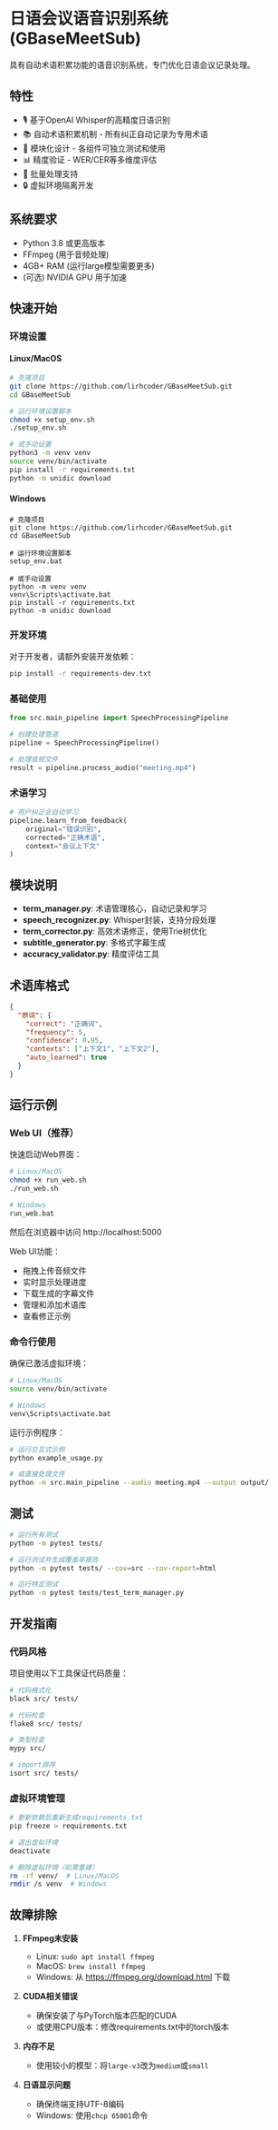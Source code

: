 # 日语会议语音识别系统 (GBaseMeetSub)

具有自动术语积累功能的语音识别系统，专门优化日语会议记录处理。

## 特性

- 🎙️ 基于OpenAI Whisper的高精度日语识别
- 📚 自动术语积累机制 - 所有纠正自动记录为专用术语
- 🔧 模块化设计 - 各组件可独立测试和使用
- 📊 精度验证 - WER/CER等多维度评估
- 🚀 批量处理支持
- 🔒 虚拟环境隔离开发

## 系统要求

- Python 3.8 或更高版本
- FFmpeg (用于音频处理)
- 4GB+ RAM (运行large模型需要更多)
- (可选) NVIDIA GPU 用于加速

## 快速开始

### 环境设置

#### Linux/MacOS
```bash
# 克隆项目
git clone https://github.com/lirhcoder/GBaseMeetSub.git
cd GBaseMeetSub

# 运行环境设置脚本
chmod +x setup_env.sh
./setup_env.sh

# 或手动设置
python3 -m venv venv
source venv/bin/activate
pip install -r requirements.txt
python -m unidic download
```

#### Windows
```batch
# 克隆项目
git clone https://github.com/lirhcoder/GBaseMeetSub.git
cd GBaseMeetSub

# 运行环境设置脚本
setup_env.bat

# 或手动设置
python -m venv venv
venv\Scripts\activate.bat
pip install -r requirements.txt
python -m unidic download
```

### 开发环境

对于开发者，请额外安装开发依赖：
```bash
pip install -r requirements-dev.txt
```

### 基础使用

```python
from src.main_pipeline import SpeechProcessingPipeline

# 创建处理管道
pipeline = SpeechProcessingPipeline()

# 处理音频文件
result = pipeline.process_audio("meeting.mp4")
```

### 术语学习

```python
# 用户纠正会自动学习
pipeline.learn_from_feedback(
    original="错误识别",
    corrected="正确术语",
    context="会议上下文"
)
```

## 模块说明

- **term_manager.py**: 术语管理核心，自动记录和学习
- **speech_recognizer.py**: Whisper封装，支持分段处理
- **term_corrector.py**: 高效术语修正，使用Trie树优化
- **subtitle_generator.py**: 多格式字幕生成
- **accuracy_validator.py**: 精度评估工具

## 术语库格式

```json
{
  "原词": {
    "correct": "正确词",
    "frequency": 5,
    "confidence": 0.95,
    "contexts": ["上下文1", "上下文2"],
    "auto_learned": true
  }
}
```

## 运行示例

### Web UI（推荐）

快速启动Web界面：
```bash
# Linux/MacOS
chmod +x run_web.sh
./run_web.sh

# Windows
run_web.bat
```

然后在浏览器中访问 http://localhost:5000

Web UI功能：
- 拖拽上传音频文件
- 实时显示处理进度
- 下载生成的字幕文件
- 管理和添加术语库
- 查看修正示例

### 命令行使用

确保已激活虚拟环境：
```bash
# Linux/MacOS
source venv/bin/activate

# Windows
venv\Scripts\activate.bat
```

运行示例程序：
```bash
# 运行交互式示例
python example_usage.py

# 或直接处理文件
python -m src.main_pipeline --audio meeting.mp4 --output output/
```

## 测试

```bash
# 运行所有测试
python -m pytest tests/

# 运行测试并生成覆盖率报告
python -m pytest tests/ --cov=src --cov-report=html

# 运行特定测试
python -m pytest tests/test_term_manager.py
```

## 开发指南

### 代码风格

项目使用以下工具保证代码质量：
```bash
# 代码格式化
black src/ tests/

# 代码检查
flake8 src/ tests/

# 类型检查
mypy src/

# import排序
isort src/ tests/
```

### 虚拟环境管理

```bash
# 更新依赖后重新生成requirements.txt
pip freeze > requirements.txt

# 退出虚拟环境
deactivate

# 删除虚拟环境（如需重建）
rm -rf venv/  # Linux/MacOS
rmdir /s venv  # Windows
```

## 故障排除

1. **FFmpeg未安装**
   - Linux: `sudo apt install ffmpeg`
   - MacOS: `brew install ffmpeg`
   - Windows: 从 https://ffmpeg.org/download.html 下载

2. **CUDA相关错误**
   - 确保安装了与PyTorch版本匹配的CUDA
   - 或使用CPU版本：修改requirements.txt中的torch版本

3. **内存不足**
   - 使用较小的模型：将`large-v3`改为`medium`或`small`

4. **日语显示问题**
   - 确保终端支持UTF-8编码
   - Windows: 使用`chcp 65001`命令